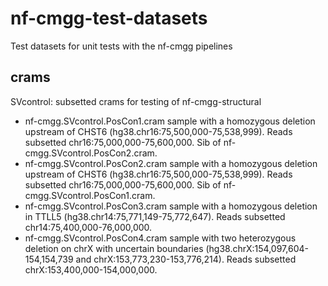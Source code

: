 # nf-cmgg-test-datasets
Test datasets for unit tests with the nf-cmgg pipelines

## crams
SVcontrol: subsetted crams for testing of nf-cmgg-structural
- nf-cmgg.SVcontrol.PosCon1.cram
    sample with a homozygous deletion upstream of CHST6 (hg38.chr16:75,500,000-75,538,999). Reads subsetted chr16:75,000,000-75,600,000. Sib of nf-cmgg.SVcontrol.PosCon2.cram.
- nf-cmgg.SVcontrol.PosCon2.cram
    sample with a homozygous deletion upstream of CHST6 (hg38.chr16:75,500,000-75,538,999). Reads subsetted chr16:75,000,000-75,600,000. Sib of nf-cmgg.SVcontrol.PosCon1.cram.
- nf-cmgg.SVcontrol.PosCon3.cram
    sample with a homozygous deletion in TTLL5 (hg38.chr14:75,771,149-75,772,647). Reads subsetted chr14:75,400,000-76,000,000.
- nf-cmgg.SVcontrol.PosCon4.cram
    sample with two heterozygous deletion on chrX with uncertain boundaries (hg38.chrX:154,097,604-154,154,739 and chrX:153,773,230-153,776,214). Reads subsetted chrX:153,400,000-154,000,000.

